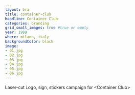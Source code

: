 ```yaml
---
layout: bra
title: container-club
headline: Container Club
categories: branding
grid_small_images: true #true or empty
year: 1999
where: milano, italy
backgroundColor: black
image:
- 01.jpg
- 02.jpg
- 03.jpg
- 04.jpg
- 05.jpg
- 06.jpg
---
```

Laser-cut Logo, sign, stickers campaign for &lt;Container Club&gt;
